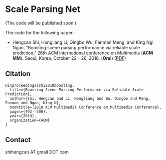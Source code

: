 # Scale Parsing Net
(The code will be published soon.)

The code for the following paper:
* Hengcan Shi, Hongliang Li, Qingbo Wu, Fanman Meng, and King Ngi Ngan, “Boosting scene parsing performance via reliable scale prediction,” 26th ACM international conference on Multimedia (**ACM MM**). Seoul, Korea, October 22 - 26, 2018. (**Oral**) ([PDF](https://dl.acm.org/citation.cfm?id=3240657))


## Citation
```
@inproceedings{shi2018boosting,
  title={Boosting Scene Parsing Performance via Reliable Scale Prediction},
  author={Shi, Hengcan and Li, Hongliang and Wu, Qingbo and Meng, Fanman and Ngan, King N},
  booktitle={2018 ACM Multimedia Conference on Multimedia Conference},
  pages={492--500},
  year={2018},
  organization={ACM}
}
```

## Contact
shihengcan AT gmail DOT com
